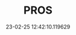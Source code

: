 ---
date: 23-02-25 12:42:10.119629
excerpt: PROSEGUR COMPANIA DE SEGURIDAD SA
header:
  teaser: assets/images/logos/partners_logos/teaser_pngs/PROS_Logo.png
order: 17
sidebar:
- image: assets/images/logos/partners_logos/pngs/PROS_Logo.png
  image_alt: logo
  text: TBC
  title: Role
title: PROS
---